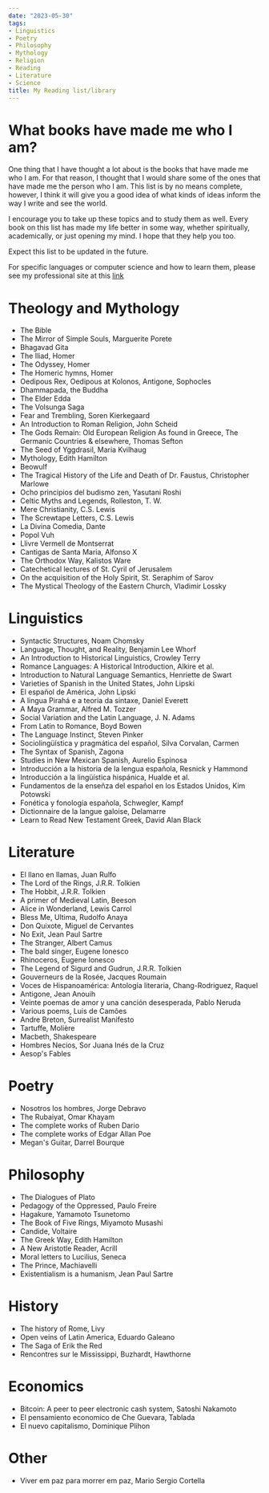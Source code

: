 ```yaml
---
date: "2023-05-30"
tags:
- Linguistics
- Poetry
- Philosophy
- Mythology
- Religion
- Reading
- Literature
- Science
title: My Reading list/library
---
```


# What books have made me who I am?

One thing that I have thought a lot about is the books that have made me who I am. For that reason, I thought that I would share some of the ones that have made me the person who I am. This list is by no means complete, however, I think it will give you a good idea of what kinds of ideas inform the way I write and see the world. 

I encourage you to take up these topics and to study them as well. Every book on this list has made my life better in some way, whether spiritually, academically, or just opening my mind. I hope that they help you too. 

Expect this list to be updated in the future. 
  
For specific languages or computer science and how to learn them, please see my professional site at this [link](https://samellinguista.netlify.app/resources/)

# Theology and Mythology
- The Bible
- The Mirror of Simple Souls, Marguerite Porete
- Bhagavad Gita
- The Iliad, Homer
- The Odyssey, Homer
- The Homeric hymns, Homer
- Oedipous Rex, Oedipous at Kolonos, Antigone, Sophocles
- Dhammapada, the Buddha
- The Elder Edda
- The Volsunga Saga
- Fear and Trembling, Soren Kierkegaard
- An Introduction to Roman Religion, John Scheid
- The Gods Remain: Old European Religion As found in Greece, The Germanic Countries & elsewhere, Thomas Sefton
- The Seed of Yggdrasil, Maria Kvilhaug
- Mythology, Edith Hamilton
- Beowulf
- The Tragical History of the Life and Death of Dr. Faustus, Christopher Marlowe
- Ocho principios del budismo zen, Yasutani Roshi
- Celtic Myths and Legends, Rolleston, T. W. 
- Mere Christianity, C.S. Lewis
- The Screwtape Letters, C.S. Lewis
- La Divina Comedia, Dante
- Popol Vuh
- Llivre Vermell de Montserrat
- Cantigas de Santa Maria, Alfonso X 
- The Orthodox Way, Kalistos Ware
- Catechetical lectures of St. Cyril of Jerusalem 
- On the acquisition of the Holy Spirit, St. Seraphim of Sarov 
- The Mystical Theology of the Eastern Church, Vladimir Lossky 

# Linguistics 
- Syntactic Structures, Noam Chomsky
- Language, Thought, and Reality, Benjamin Lee Whorf
- An Introduction to Historical Linguistics, Crowley Terry
- Romance Languages: A Historical Introduction, Alkire et al.
- Introduction to Natural Language Semantics, Henriette de Swart
- Varieties of Spanish in the United States, John Lipski
- El español de América, John Lipski
- A lingua Pirahá e a teoria da sintaxe, Daniel Everett
- A Maya Grammar, Alfred M. Tozzer
- Social Variation and the Latin Language, J. N. Adams
- From Latin to Romance, Boyd Bowen
- The Language Instinct, Steven Pinker
- Sociolingüística y pragmática del español, Silva Corvalan, Carmen
- The Syntax of Spanish, Zagona
- Studies in New Mexican Spanish, Aurelio Espinosa
- Introducción a la historia de la lengua española, Resnick y Hammond
- Introducción a la lingüística hispánica, Hualde et al.
- Fundamentos de la enseñza del español en los Estados Unidos, Kim Potowski
- Fonética y fonología española, Schwegler, Kampf
- Dictionnaire de la langue galoise, Delamarre
- Learn to Read New Testament Greek, David Alan Black


# Literature
- El llano en llamas, Juan Rulfo
- The Lord of the Rings, J.R.R. Tolkien
- The Hobbit, J.R.R. Tolkien
- A primer of Medieval Latin, Beeson
- Alice in Wonderland, Lewis Carrol
- Bless Me, Ultima, Rudolfo Anaya
- Don Quixote, Miguel de Cervantes
- No Exit, Jean Paul Sartre
- The Stranger, Albert Camus
- The bald singer, Eugene Ionesco
- Rhinoceros, Eugene Ionesco
- The Legend of Sigurd and Gudrun, J.R.R. Tolkien
- Gouverneurs de la Rosée, Jacques Roumain
- Voces de Hispanoamérica: Antología literaria, Chang-Rodriguez, Raquel
- Antigone, Jean Anouih
- Veinte poemas de amor y una canción desesperada, Pablo Neruda
- Various poems, Luis de Camões
- Andre Breton, Surrealist Manifesto
- Tartuffe, Molière
- Macbeth, Shakespeare
- Hombres Necios, Sor Juana Inés de la Cruz
- Aesop's Fables

# Poetry 
- Nosotros los hombres, Jorge Debravo
- The Rubaiyat, Omar Khayam
- The complete works of Ruben Dario
- The complete works of Edgar Allan Poe
- Megan's Guitar, Darrel Bourque

# Philosophy
- The Dialogues of Plato
- Pedagogy of the Oppressed, Paulo Freire
- Hagakure, Yamamoto Tsunetomo
- The Book of Five Rings, Miyamoto Musashi
- Candide, Voltaire
- The Greek Way, Edith Hamilton
- A New Aristotle Reader, Acrill
- Moral letters to Lucilius, Seneca
- The Prince, Machiavelli
- Existentialism is a humanism, Jean Paul Sartre

# History
- The history of Rome, Livy
- Open veins of Latin America, Eduardo Galeano
- The Saga of Erik the Red
- Rencontres sur le Mississippi, Buzhardt, Hawthorne

# Economics
- Bitcoin: A peer to peer electronic cash system, Satoshi Nakamoto
- El pensamiento economico de Che Guevara, Tablada
- El nuevo capitalismo, Dominique Plihon

# Other
- Viver em paz para morrer em paz, Mario Sergio Cortella